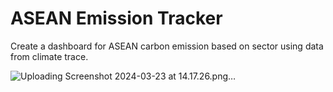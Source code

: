 # ASEAN Emission Tracker

Create a dashboard for ASEAN carbon emission based on sector using data from climate trace.

![Uploading Screenshot 2024-03-23 at 14.17.26.png…]()
